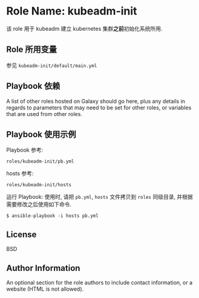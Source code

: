Role Name: kubeadm-init
=========

该 role 用于 kubeadm 建立 kubernetes 集群**之前**初始化系统所用. 


Role 所用变量
-------------
参见 `kubeadm-init/default/main.yml`


Playbook 依赖
-------------

A list of other roles hosted on Galaxy should go here, plus any details in regards to parameters that may need to be set for other roles, or variables that are used from other roles.

Playbook 使用示例
----------------

Playbook 参考:
```
roles/kubeadm-init/pb.yml
```
hosts 参考:
```
roles/kubeadm-init/hosts
```
运行 Playbook: 使用时, 请把 `pb.yml`, `hosts` 文件拷贝到 `roles` 同级目录, 并根据需要修改之后使用如下命令.
```
$ ansible-playbook -i hosts pb.yml
```


License
-------

BSD

Author Information
------------------

An optional section for the role authors to include contact information, or a website (HTML is not allowed).
